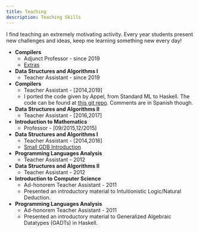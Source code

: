 ```yaml
---
title: Teaching
description: Teaching Skills
---
```


I find teaching an extremely motivating activity. Every year students present
new challenges and ideas, keep me learning something new every day! 
<!-- Which is also the same reason why I did not stay more than a few years in the -->
<!-- same subject, but Compilers -->

- **Compilers**
    + Adjunct Professor - since 2019
    + [Extras](/$extras$)
- **Data Structures and Algorithms I**
    + Teacher Assistant - since 2019 
- **Compilers**
    + Teacher Assistant - [2014,2019]
    + I ported the code given by Appel, from Standard ML to Haskell.
        The code can be found at [this git
        repo](https://git.labdcc.fceia.unr.edu.ar/Compiladores/TigerHaskell).
        Comments are in Spanish though.
- **Data Structures and Algorithms II**
    + Teacher Assistant - [2016,2017]
- **Introduction to Mathematics**
    + Professor - [09/2015,12/2015]
- **Data Structures and Algorithms I**
    + Teacher Assistant - [2014,2016] 
    + [Small GDB Introduction](/$presentation$)
- **Programming Languages Analysis**
    + Teacher Assistant - 2012 
- **Data Structures and Algorithms II**
    + Teacher Assistant - 2012
- **Introduction to Computer Science**
    + Ad-honorem Teacher Assistant - 2011 
    + Presented an introductory material to Intuitionistic Logic/Natural
      Deduction.
- **Programming Languages Analysis**
    + Ad-honorem Teacher Assistant - 2011 
    + Presented an introductory material to Generalized Algebraic Datatypes
      (GADTs) in Haskell.
